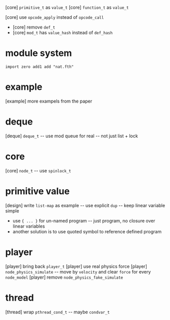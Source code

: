 [core] `primitive_t` as `value_t`
[core] `function_t` as `value_t`

[core] use `opcode_apply` instead of `opcode_call`

- [core] remove `def_t`
- [core] `mod_t` has `value_hash` instead of `def_hash`

# module system

```
import zero add1 add "nat.fth"
```

# example

[example] more exampels from the paper

# deque

[deque] `deque_t` -- use mod queue for real -- not just list + lock

# core

[core] `node_t` -- use `spinlock_t`

# primitive value

[design] write `list-map` as example -- use explicit `dup` -- keep linear variable simple

- use `{ ... }` for un-named program -- just program, no closure over linear variables
- another solution is to use quoted symbol to reference defined program

# player

[player] bring back `player_t`
[player] use real physics force
[player] `node_physics_simulate` -- move by `velocity` and clear `force` for every `node_model`
[player] remove `node_physics_fake_simulate`

# thread

[thread] wrap `pthread_cond_t` -- maybe `condvar_t`
